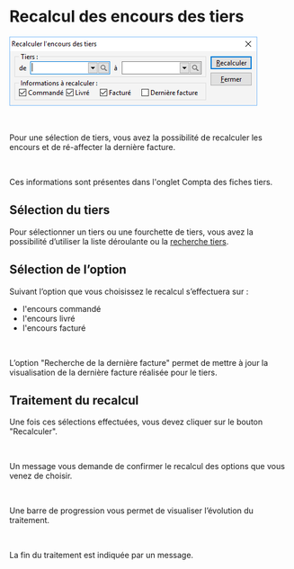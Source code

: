 # Recalcul des encours des tiers



![](Recalculer_encours_tiers.png)


 


Pour une sélection de tiers, vous avez la possibilité de recalculer 
 les encours et de ré-affecter la dernière facture.


 


Ces informations sont présentes dans l'onglet Compta des fiches tiers.


## Sélection du tiers


Pour sélectionner un tiers ou une fourchette de tiers, vous avez la 
 possibilité d’utiliser la liste déroulante ou la [recherche 
 tiers](../../8/MiseJourTiersRecherche.md).


## Sélection de l’option


Suivant l’option que vous choisissez le recalcul s’effectuera sur :


* l'encours commandé
* l'encours livré
* l'encours facturé


 


L’option "Recherche de la dernière facture" permet de mettre 
 à jour la visualisation de la dernière facture réalisée pour le tiers.


## Traitement du recalcul


Une fois ces sélections effectuées, vous devez cliquer sur le bouton 
 "Recalculer".


 


Un message vous demande de confirmer le recalcul des options que vous 
 venez de choisir.


 


Une barre de progression vous permet de visualiser l’évolution du traitement.


 


La fin du traitement est indiquée par un message.


